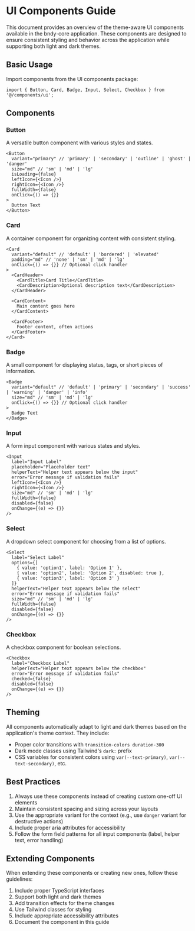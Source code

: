 # UI Components Guide

This document provides an overview of the theme-aware UI components available in the bndy-core application. These components are designed to ensure consistent styling and behavior across the application while supporting both light and dark themes.

## Basic Usage

Import components from the UI components package:

```tsx
import { Button, Card, Badge, Input, Select, Checkbox } from '@/components/ui';
```

## Components

### Button

A versatile button component with various styles and states.

```tsx
<Button 
  variant="primary" // 'primary' | 'secondary' | 'outline' | 'ghost' | 'danger'
  size="md" // 'sm' | 'md' | 'lg'
  isLoading={false}
  leftIcon={<Icon />}
  rightIcon={<Icon />}
  fullWidth={false}
  onClick={() => {}}
>
  Button Text
</Button>
```

### Card

A container component for organizing content with consistent styling.

```tsx
<Card 
  variant="default" // 'default' | 'bordered' | 'elevated'
  padding="md" // 'none' | 'sm' | 'md' | 'lg'
  onClick={() => {}} // Optional click handler
>
  <CardHeader>
    <CardTitle>Card Title</CardTitle>
    <CardDescription>Optional description text</CardDescription>
  </CardHeader>
  
  <CardContent>
    Main content goes here
  </CardContent>
  
  <CardFooter>
    Footer content, often actions
  </CardFooter>
</Card>
```

### Badge

A small component for displaying status, tags, or short pieces of information.

```tsx
<Badge 
  variant="default" // 'default' | 'primary' | 'secondary' | 'success' | 'warning' | 'danger' | 'info'
  size="md" // 'sm' | 'md' | 'lg'
  onClick={() => {}} // Optional click handler
>
  Badge Text
</Badge>
```

### Input

A form input component with various states and styles.

```tsx
<Input
  label="Input Label"
  placeholder="Placeholder text"
  helperText="Helper text appears below the input"
  error="Error message if validation fails"
  leftIcon={<Icon />}
  rightIcon={<Icon />}
  size="md" // 'sm' | 'md' | 'lg'
  fullWidth={false}
  disabled={false}
  onChange={(e) => {}}
/>
```

### Select

A dropdown select component for choosing from a list of options.

```tsx
<Select
  label="Select Label"
  options={[
    { value: 'option1', label: 'Option 1' },
    { value: 'option2', label: 'Option 2', disabled: true },
    { value: 'option3', label: 'Option 3' }
  ]}
  helperText="Helper text appears below the select"
  error="Error message if validation fails"
  size="md" // 'sm' | 'md' | 'lg'
  fullWidth={false}
  disabled={false}
  onChange={(e) => {}}
/>
```

### Checkbox

A checkbox component for boolean selections.

```tsx
<Checkbox
  label="Checkbox Label"
  helperText="Helper text appears below the checkbox"
  error="Error message if validation fails"
  checked={false}
  disabled={false}
  onChange={(e) => {}}
/>
```

## Theming

All components automatically adapt to light and dark themes based on the application's theme context. They include:

- Proper color transitions with `transition-colors duration-300`
- Dark mode classes using Tailwind's `dark:` prefix
- CSS variables for consistent colors using `var(--text-primary)`, `var(--text-secondary)`, etc.

## Best Practices

1. Always use these components instead of creating custom one-off UI elements
2. Maintain consistent spacing and sizing across your layouts
3. Use the appropriate variant for the context (e.g., use `danger` variant for destructive actions)
4. Include proper aria attributes for accessibility
5. Follow the form field patterns for all input components (label, helper text, error handling)

## Extending Components

When extending these components or creating new ones, follow these guidelines:

1. Include proper TypeScript interfaces
2. Support both light and dark themes
3. Add transition effects for theme changes
4. Use Tailwind classes for styling
5. Include appropriate accessibility attributes
6. Document the component in this guide
